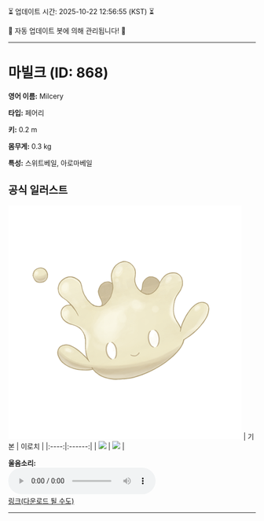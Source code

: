 
⏳ 업데이트 시간: 2025-10-22 12:56:55 (KST) ⏳

🤖 자동 업데이트 봇에 의해 관리됩니다! 🤖

---

# 마빌크 (ID: 868)
**영어 이름:** Milcery

**타입:** 페어리

**키:** 0.2 m

**몸무게:** 0.3 kg

**특성:** 스위트베일, 아로마베일

## 공식 일러스트
![](https://raw.githubusercontent.com/PokeAPI/sprites/master/sprites/pokemon/other/official-artwork/868.png)
| 기본 | 이로치 |
|:----:|:------:|
| <img src="http://play.pokemonshowdown.com/sprites/ani/milcery.gif" width="200"> | <img src="http://play.pokemonshowdown.com/sprites/ani-shiny/milcery.gif" width="200"> |

**울음소리:**<br><audio controls src="https://raw.githubusercontent.com/PokeAPI/cries/main/cries/pokemon/latest/868.ogg"></audio><br> [링크(다운로드 될 수도)](https://raw.githubusercontent.com/PokeAPI/cries/main/cries/pokemon/latest/868.ogg)


---
